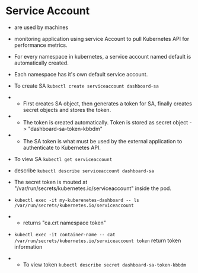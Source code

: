 # Service Account
- are used by machines
- monitoring application using service Account to pull Kubernetes API for performance metrics.
- For every namespace in kubernetes, a service account named default is automatically created.
- Each namespace has it's own default service account.

- To create SA `kubectl create serviceaccount dashboard-sa`
- - First creates SA object, then generates a token for SA, finally creates secret objects and stores the token.
- - The token is created automatically. Token is stored as secret object -> "dashboard-sa-token-kbbdm"
- - The SA token is what must be used by the external application to authenticate to Kubernetes API.
- To view SA `kubectl get serviceaccount`
- describe `kubectl describe serviceaccount dashboard-sa`
- The secret token is mouted at "/var/run/secrets/kubernetes.io/serviceaccount" inside the pod.
- `kubectl exec -it my-kuberenetes-dashboard -- ls /var/run/secrets/kubernetes.io/serviceaccount`
- - returns "ca.crt namespace token"
- `kubectl exec -it container-name -- cat /var/run/secrets/kubernetes.io/serviceaccount token` return token information
- - To view token `kubectl describe secret dashboard-sa-token-kbbdm`